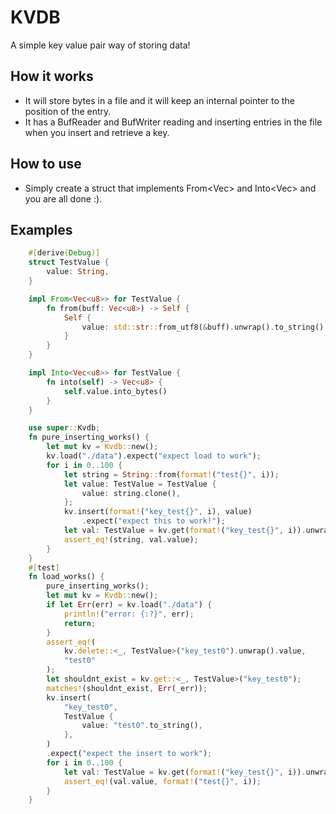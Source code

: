 # KVDB

A simple key value pair way of storing data!

## How it works

- It will store bytes in a file and it will keep an internal pointer to the position of the entry.
- It has a BufReader and BufWriter reading and inserting entries in the file when you insert and retrieve a key.

## How to use

- Simply create a struct that implements From<Vec<u8>> and Into<Vec<u8>> and you are all done :).

## Examples

```rust
    #[derive(Debug)]
    struct TestValue {
        value: String,
    }

    impl From<Vec<u8>> for TestValue {
        fn from(buff: Vec<u8>) -> Self {
            Self {
                value: std::str::from_utf8(&buff).unwrap().to_string(),
            }
        }
    }

    impl Into<Vec<u8>> for TestValue {
        fn into(self) -> Vec<u8> {
            self.value.into_bytes()
        }
    }

    use super::Kvdb;
    fn pure_inserting_works() {
        let mut kv = Kvdb::new();
        kv.load("./data").expect("expect load to work");
        for i in 0..100 {
            let string = String::from(format!("test{}", i));
            let value: TestValue = TestValue {
                value: string.clone(),
            };
            kv.insert(format!("key_test{}", i), value)
                .expect("expect this to work!");
            let val: TestValue = kv.get(format!("key_test{}", i)).unwrap();
            assert_eq!(string, val.value);
        }
    }
    #[test]
    fn load_works() {
        pure_inserting_works();
        let mut kv = Kvdb::new();
        if let Err(err) = kv.load("./data") {
            println!("error: {:?}", err);
            return;
        }
        assert_eq!(
            kv.delete::<_, TestValue>("key_test0").unwrap().value,
            "test0"
        );
        let shouldnt_exist = kv.get::<_, TestValue>("key_test0");
        matches!(shouldnt_exist, Err(_err));
        kv.insert(
            "key_test0",
            TestValue {
                value: "test0".to_string(),
            },
        )
        .expect("expect the insert to work");
        for i in 0..100 {
            let val: TestValue = kv.get(format!("key_test{}", i)).unwrap();
            assert_eq!(val.value, format!("test{}", i));
        }
    }
```
